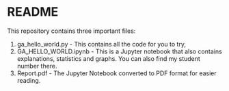 # README

This repository contains three important files:

1. ga_hello_world.py - This contains all the code for you to try,
2. GA_HELLO_WORLD.ipynb - This is a Jupyter notebook that also contains explanations, statistics and graphs. You can also find my student number there.
3. Report.pdf - The Jupyter Notebook converted to PDF format for easier reading.
